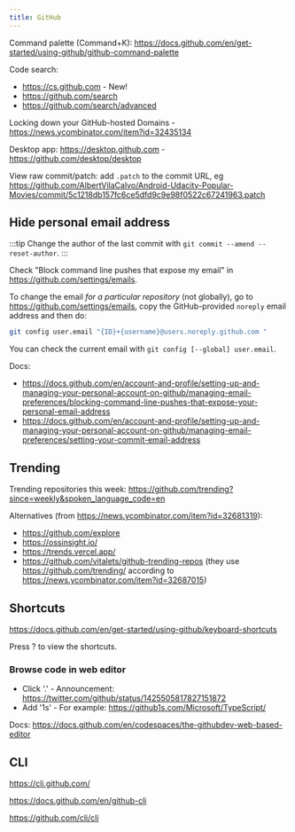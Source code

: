 ```yaml
---
title: GitHub
---
```


Command palette (Command+K): https://docs.github.com/en/get-started/using-github/github-command-palette

Code search:

- https://cs.github.com - New!
- https://github.com/search
- https://github.com/search/advanced

Locking down your GitHub-hosted Domains - https://news.ycombinator.com/item?id=32435134

Desktop app: https://desktop.github.com - https://github.com/desktop/desktop

View raw commit/patch: add `.patch` to the commit URL, eg https://github.com/AlbertVilaCalvo/Android-Udacity-Popular-Movies/commit/5c1218db157fc6ce5dfd9c9e98f0522c67241963.patch

## Hide personal email address

:::tip
Change the author of the last commit with `git commit --amend --reset-author`.
:::

Check "Block command line pushes that expose my email" in https://github.com/settings/emails.

To change the email _for a particular repository_ (not globally), go to https://github.com/settings/emails, copy the GitHub-provided `noreply` email address and then do:

```bash
git config user.email "{ID}+{username}@users.noreply.github.com "
```

You can check the current email with `git config [--global] user.email`.

Docs:

- https://docs.github.com/en/account-and-profile/setting-up-and-managing-your-personal-account-on-github/managing-email-preferences/blocking-command-line-pushes-that-expose-your-personal-email-address
- https://docs.github.com/en/account-and-profile/setting-up-and-managing-your-personal-account-on-github/managing-email-preferences/setting-your-commit-email-address

## Trending

Trending repositories this week: https://github.com/trending?since=weekly&spoken_language_code=en

Alternatives (from https://news.ycombinator.com/item?id=32681319):

- https://github.com/explore
- https://ossinsight.io/
- https://trends.vercel.app/
- https://github.com/vitalets/github-trending-repos (they use https://github.com/trending/ according to https://news.ycombinator.com/item?id=32687015)

## Shortcuts

https://docs.github.com/en/get-started/using-github/keyboard-shortcuts

Press ? to view the shortcuts.

### Browse code in web editor

- Click '.' - Announcement: https://twitter.com/github/status/1425505817827151872
- Add '1s' - For example: https://github1s.com/Microsoft/TypeScript/

Docs: https://docs.github.com/en/codespaces/the-githubdev-web-based-editor

## CLI

https://cli.github.com/

https://docs.github.com/en/github-cli

https://github.com/cli/cli
